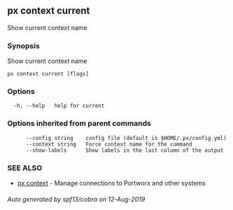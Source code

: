 ## px context current

Show current context name

### Synopsis

Show current context name

```
px context current [flags]
```

### Options

```
  -h, --help   help for current
```

### Options inherited from parent commands

```
      --config string    config file (default is $HOME/.px/config.yml)
      --context string   Force context name for the command
      --show-labels      Show labels in the last column of the output
```

### SEE ALSO

* [px context](px_context.md)	 - Manage connections to Portworx and other systems

###### Auto generated by spf13/cobra on 12-Aug-2019
